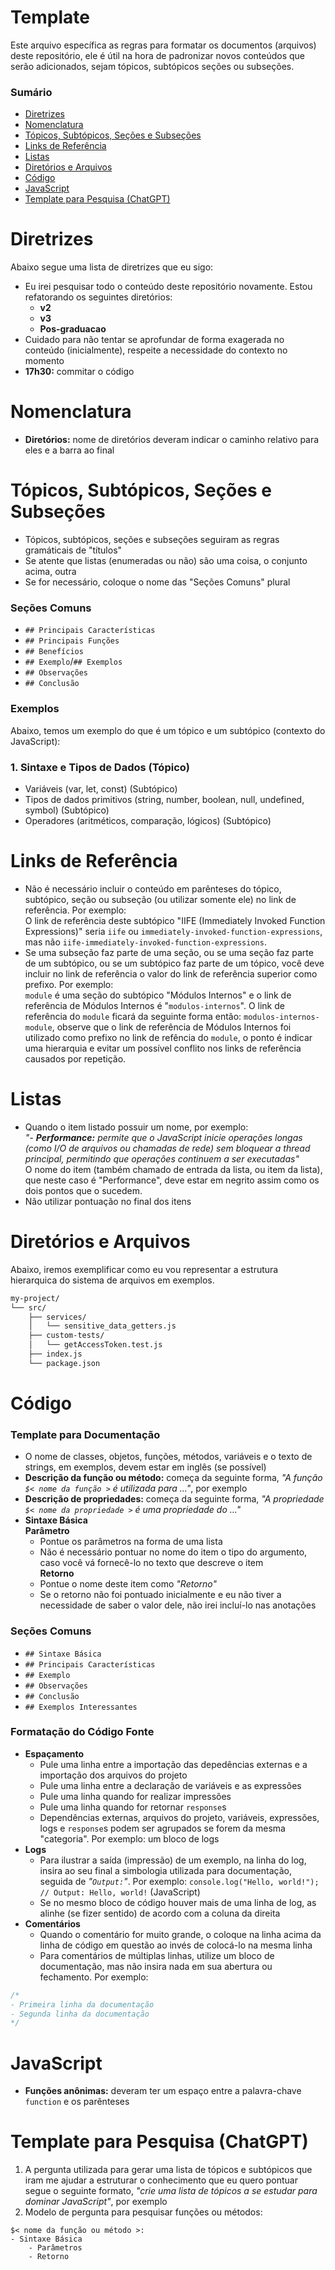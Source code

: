 # Template

Este arquivo específica as regras para formatar os documentos (arquivos) deste repositório, ele é útil na hora de padronizar novos conteúdos que serão adicionados, sejam tópicos, subtópicos seções ou subseções.

### Sumário

- [Diretrizes](#diretrizes)
- [Nomenclatura](#nomenclatura)
- [Tópicos, Subtópicos, Seções e Subseções](#topicos-subtopicos-secoes-subsecoes)
- [Links de Referência](#links-referencia)
- [Listas](#listas)
- [Diretórios e Arquivos](#diretorios-arquivos)
- [Código](#codigo)
- [JavaScript](#javascript)
- [Template para Pesquisa (ChatGPT)](#chatgpt)

# <a id="diretrizes">Diretrizes</a>

Abaixo segue uma lista de diretrizes que eu sigo:

- Eu irei pesquisar todo o conteúdo deste repositório novamente. Estou refatorando os seguintes diretórios:
    + **v2**
    + **v3**
    + **Pos-graduacao**
- Cuidado para não tentar se aprofundar de forma exagerada no conteúdo (inicialmente), respeite a necessidade do contexto no momento
- **17h30:** commitar o código

# <a id="nomenclatura">Nomenclatura</a>

- **Diretórios:** nome de diretórios deveram indicar o caminho relativo para eles e a barra ao final

# <a id="topicos-subtopicos-secoes-subsecoes">Tópicos, Subtópicos, Seções e Subseções</a>

- Tópicos, subtópicos, seções e subseções seguiram as regras gramáticais de "títulos"
- Se atente que listas (enumeradas ou não) são uma coisa, o conjunto acima, outra
- Se for necessário, coloque o nome das "Seções Comuns" plural

### Seções Comuns

- `## Principais Características`
- `## Principais Funções`
- `## Benefícios`
- `## Exemplo`/`## Exemplos`
- `## Observações`
- `## Conclusão`

### Exemplos

Abaixo, temos um exemplo do que é um tópico e um subtópico (contexto do JavaScript):

### 1. Sintaxe e Tipos de Dados (Tópico)

- Variáveis (var, let, const) (Subtópico)
- Tipos de dados primitivos (string, number, boolean, null, undefined, symbol) (Subtópico)
- Operadores (aritméticos, comparação, lógicos) (Subtópico)

# <a id="links-referencia">Links de Referência</a>

- Não é necessário incluir o conteúdo em parênteses do tópico, subtópico, seção ou subseção (ou utilizar somente ele) no link de referência. Por exemplo:  
    O link de referência deste subtópico "IIFE (Immediately Invoked Function Expressions)" seria `iife` ou `immediately-invoked-function-expressions`, mas não `iife-immediately-invoked-function-expressions`.
- Se uma subseção faz parte de uma seção, ou se uma seção faz parte de um subtópico, ou se um subtópico faz parte de um tópico, você deve incluir no link de referência o valor do link de referência superior como prefixo. Por exemplo:  
    `module` é uma seção do subtópico "Módulos Internos" e o link de referência de Módulos Internos é "`modulos-internos`". O link de referência do `module` ficará da seguinte forma então: `modulos-internos-module`, observe que o link de referência de Módulos Internos foi utilizado como prefixo no link de refência do `module`, o ponto é indicar uma hierarquia e evitar um possível conflito nos links de referência causados por repetição.

# <a id="listas">Listas</a>

- Quando o item listado possuir um nome, por exemplo:  
    *"- **Performance:** permite que o JavaScript inicie operações longas (como I/O de arquivos ou chamadas de rede) sem bloquear a thread principal, permitindo que operações continuem a ser executadas"*  
    O nome do item (também chamado de entrada da lista, ou item da lista), que neste caso é "Performance", deve estar em negrito assim como os dois pontos que o sucedem.
- Não utilizar pontuação no final dos itens

# <a id="diretorios-arquivos">Diretórios e Arquivos</a>

Abaixo, iremos exemplificar como eu vou representar a estrutura hierarquica do sistema de arquivos em exemplos.

```Bash
my-project/
└── src/
    ├── services/
    │   └── sensitive_data_getters.js
    ├── custom-tests/
    │   └── getAccessToken.test.js
    ├── index.js
    └── package.json
```

# <a id="codigo">Código</a>

### Template para Documentação

- O nome de classes, objetos, funções, métodos, variáveis e o texto de strings, em exemplos, devem estar em inglês (se possível)
- **Descrição da função ou método:** começa da seguinte forma, *"A função `$< nome da função >` é utilizada para ..."*, por exemplo
- **Descrição de propriedades:** começa da seguinte forma, *"A propriedade `$< nome da propriedade >` é uma propriedade do ..."*
- **Sintaxe Básica**  
    **Parâmetro**
    + Pontue os parâmetros na forma de uma lista
    + Não é necessário pontuar no nome do item o tipo do argumento, caso você vá fornecê-lo no texto que descreve o item  
    **Retorno**  
    + Pontue o nome deste item como *"Retorno"*
    + Se o retorno não foi pontuado inicialmente e eu não tiver a necessidade de saber o valor dele, não irei incluí-lo nas anotações

### Seções Comuns

- `## Sintaxe Básica`
- `## Principais Características`
- `## Exemplo`
- `## Observações`
- `## Conclusão`
- `## Exemplos Interessantes`

### Formatação do Código Fonte

- **Espaçamento**
    + Pule uma linha entre a importação das depedências externas e a importação dos arquivos do projeto
    + Pule uma linha entre a declaração de variáveis e as expressões
    + Pule uma linha quando for realizar impressões
    + Pule uma linha quando for retornar `response`s
    + Dependências externas, arquivos do projeto, variáveis, expressões, logs e `response`s podem ser agrupados se forem da mesma "categoria". Por exemplo: um bloco de logs
- **Logs**
    + Para ilustrar a saída (impressão) de um exemplo, na linha do log, insira ao seu final a simbologia utilizada para documentação, seguida de *"`Output:`"*. Por exemplo: `console.log("Hello, world!"); // Output: Hello, world!` (JavaScript)
    + Se no mesmo bloco de código houver mais de uma linha de log, as alinhe (se fizer sentido) de acordo com a coluna da direita
- **Comentários**
    + Quando o comentário for muito grande, o coloque na linha acima da linha de código em questão ao invés de colocá-lo na mesma linha
    + Para comentários de múltiplas linhas, utilize um bloco de documentação, mas não insira nada em sua abertura ou fechamento. Por exemplo:

```JavaScript
/*
- Primeira linha da documentação
- Segunda linha da documentação
*/
```

# <a id="javascript">JavaScript</a>

- **Funções anônimas:** deveram ter um espaço entre a palavra-chave `function` e os parênteses

# <a id="chatgpt">Template para Pesquisa (ChatGPT)</a>

1. A pergunta utilizada para gerar uma lista de tópicos e subtópicos que iram me ajudar a estruturar o conhecimento que eu quero pontuar segue o seguinte formato, *"crie uma lista de tópicos a se estudar para dominar JavaScript"*, por exemplo
2. Modelo de pergunta para pesquisar funções ou métodos:

```
$< nome da função ou método >:
- Sintaxe Básica
    - Parâmetros
    - Retorno
```